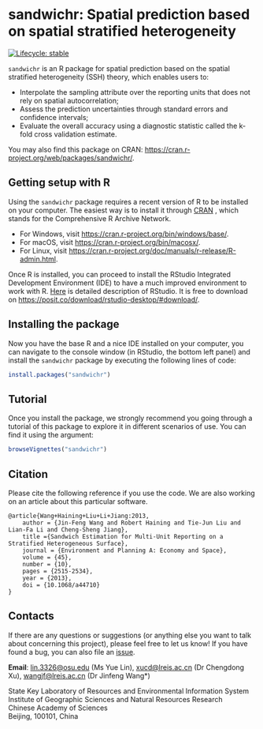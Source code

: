 
<!-- README.md is generated from README.Rmd. Please edit that file -->

# sandwichr: Spatial prediction based on spatial stratified heterogeneity

<!-- badges: start -->

[![Lifecycle:
stable](https://img.shields.io/badge/lifecycle-stable-brightgreen.svg)](https://lifecycle.r-lib.org/articles/stages.html#stable/)
<!-- [![R-CMD-check](https://github.com/linyuehzzz/sandwich_spatial_interpolator/workflows/R-CMD-check/badge.svg)](https://github.com/linyuehzzz/sandwich_spatial_interpolator/actions/) -->
<!-- badges: end -->

`sandwichr` is an R package for spatial prediction based on the spatial stratified heterogeneity (SSH) theory, which enables users to:

  - Interpolate the sampling attribute over the reporting units that
    does not rely on spatial autocorrelation;
  - Assess the prediction uncertainties through standard errors and
    confidence intervals;
  - Evaluate the overall accuracy using a diagnostic statistic called
    the k-fold cross validation estimate.
    
You may also find this package on CRAN: https://cran.r-project.org/web/packages/sandwichr/.

## Getting setup with R

Using the `sandwichr` package requires a recent version of R to be
installed on your computer. The easiest way is to install it through
[CRAN](https://cran.r-project.org/) , which stands for the Comprehensive
R Archive Network.

  - For Windows, visit <https://cran.r-project.org/bin/windows/base/>.
  - For macOS, visit <https://cran.r-project.org/bin/macosx/>.
  - For Linux, visit
    <https://cran.r-project.org/doc/manuals/r-release/R-admin.html>.

Once R is installed, you can proceed to install the RStudio Integrated
Development Environment (IDE) to have a much improved environment to
work with R. [Here](https://posit.co/products/open-source/rstudio/) is
detailed description of RStudio. It is free to download on
<https://posit.co/download/rstudio-desktop/#download/>.

## Installing the package

Now you have the base R and a nice IDE installed on your computer, you
can navigate to the console window (in RStudio, the bottom left panel)
and install the `sandwichr` package by executing the following lines of code:

``` r
install.packages("sandwichr")
```

## Tutorial

Once you install the package, we strongly recommend you going through a
tutorial of this package to explore it in different scenarios of use.
You can find it using the argument:

``` r
browseVignettes("sandwichr")
```


## Citation

Please cite the following reference if you use the code. We are also
working on an article about this particular software.

    @article{Wang+Haining+Liu+Li+Jiang:2013,
        author = {Jin-Feng Wang and Robert Haining and Tie-Jun Liu and Lian-Fa Li and Cheng-Sheng Jiang},
        title ={Sandwich Estimation for Multi-Unit Reporting on a Stratified Heterogeneous Surface},
        journal = {Environment and Planning A: Economy and Space},
        volume = {45},
        number = {10},
        pages = {2515-2534},
        year = {2013},
        doi = {10.1068/a44710}
    }

## Contacts

If there are any questions or suggestions (or anything else you want to
talk about concerning this project), please feel free to let us know\!
If you have found a bug, you can also file an
[issue](https://github.com/linyuehzzz/sandwich_spatial_interpolator/issues/).

**Email**: lin.3326@osu.edu (Ms Yue Lin), xucd@lreis.ac.cn (Dr Chengdong
Xu), wangjf@lreis.ac.cn (Dr Jinfeng Wang\*)

State Key Laboratory of Resources and Environmental Information System  
Institute of Geographic Sciences and Natural Resources Research  
Chinese Academy of Sciences  
Beijing, 100101, China
